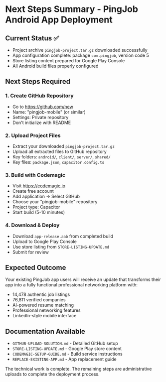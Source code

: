 # Next Steps Summary - PingJob Android App Deployment

## Current Status ✅
- Project archive `pingjob-project.tar.gz` downloaded successfully
- App configuration complete: package `com.pingjob`, version code 5
- Store listing content prepared for Google Play Console
- All Android build files properly configured

## Next Steps Required

### 1. Create GitHub Repository
- Go to https://github.com/new
- Name: "pingjob-mobile" (or similar)
- Settings: Private repository
- Don't initialize with README

### 2. Upload Project Files
- Extract your downloaded `pingjob-project.tar.gz`
- Upload all extracted files to GitHub repository
- Key folders: `android/`, `client/`, `server/`, `shared/`
- Key files: `package.json`, `capacitor.config.ts`

### 3. Build with Codemagic
- Visit https://codemagic.io
- Create free account
- Add application → Select GitHub
- Choose your "pingjob-mobile" repository
- Project type: Capacitor
- Start build (5-10 minutes)

### 4. Download & Deploy
- Download `app-release.aab` from completed build
- Upload to Google Play Console
- Use store listing from `STORE-LISTING-UPDATE.md`
- Submit for review

## Expected Outcome
Your existing PingJob app users will receive an update that transforms their app into a fully functional professional networking platform with:
- 14,478 authentic job listings
- 76,811 verified companies  
- AI-powered resume matching
- Professional networking features
- LinkedIn-style mobile interface

## Documentation Available
- `GITHUB-UPLOAD-SOLUTION.md` - Detailed GitHub setup
- `STORE-LISTING-UPDATE.md` - Google Play store content
- `CODEMAGIC-SETUP-GUIDE.md` - Build service instructions
- `REPLACE-EXISTING-APP.md` - App replacement guide

The technical work is complete. The remaining steps are administrative uploads to complete the deployment process.